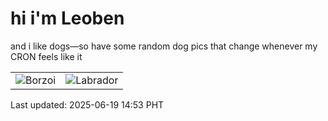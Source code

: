 # hi i'm Leoben

and i like dogs—so have some random dog pics that change whenever my CRON feels like it

|  |  |
|--------|----------|
| ![Borzoi](https://random-dog-vercel.vercel.app/api/random-borzoi?v=1750316020) | ![Labrador](https://random-dog-vercel.vercel.app/api/random-labrador?v=1750316020) |

Last updated: 2025-06-19 14:53 PHT
